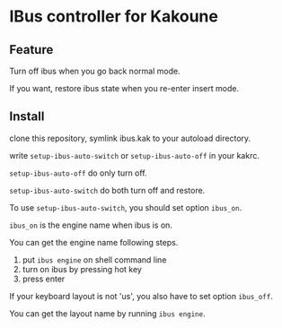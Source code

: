 # IBus controller for Kakoune
## Feature
Turn off ibus when you go back normal mode.

If you want, restore ibus state when you re-enter insert mode.

## Install
clone this repository, symlink ibus.kak to your autoload directory.

write `setup-ibus-auto-switch` or `setup-ibus-auto-off` in your kakrc.

`setup-ibus-auto-off` do only turn off.

`setup-ibus-auto-switch` do both turn off and restore.

To use `setup-ibus-auto-switch`, you should set option `ibus_on`.

`ibus_on` is the engine name when ibus is on.

You can get the engine name following steps.

1. put `ibus engine` on shell command line
2. turn on ibus by pressing hot key
3. press enter

If your keyboard layout is not 'us', you also have to set option `ibus_off`.

You can get the layout name by running `ibus engine`.
